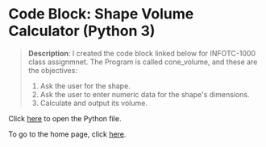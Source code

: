 # Code Block: Shape Volume Calculator (Python 3)

>**Description**: I created the code block linked below for INFOTC-1000 class assignmnet. The Program is called cone_volume, and these are the objectives:
>1. Ask the user for the shape.
>2. Ask the user to enter numeric data for the shape's dimensions.
>3. Calculate and output its volume.

Click [here](https://github.com/kevinkee99/Kevo-Repository/blob/2c2eefd802ce7ba262dbab4177cf7aac7c8d79d9/cone_volume.py) to open the Python file.

To go to the home page, click [here](https://github.com/kevinkee99/Kevo-Repository/blob/579ed5962e4f86a547d22a843fbb87f39fb993e7/READMEFINAL.md).
